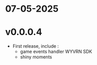 # 07-05-2025
# v0.0.0.4

- First release, include : 
    - game events handler WYVRN SDK
    - shiny moments 
